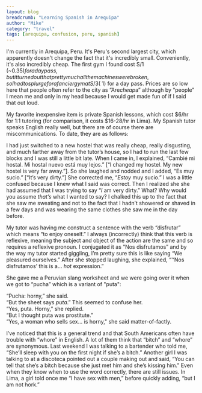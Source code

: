 ```yaml
---
layout: blog
breadcrumb: "Learning Spanish in Arequipa"
author: "Mike"
category: "travel"
tags: [arequipa, confusion, peru, spanish]
---
```


I'm currently in Arequipa, Peru. It's Peru's second largest city, which apparently doesn't change the fact that it's incredibly small. Conveniently, it's also incredibly cheap. The first gym I found cost S/1 (~$0.35) for a  day pass, but it turned out that pretty much all the machines were broken, so I had to splurge for a fancier gym at S/3 (~$1) for a day pass. Prices are so low here that people often refer to the city as “Are*cheap*a” although by “people” I mean me and only in my head because I would get made fun of if I said that out loud.

My favorite inexpensive item is private Spanish lessons, which cost $6/hr for 1:1 tutoring (for comparison, it costs $16-28/hr in Lima). My Spanish tutor speaks English really well, but there are of course there are miscommunications. To date, they are as follows:

I had just switched to a new hostel that was really cheap, really disgusting, and much farther away from the tutor’s house, so I had to run the last few blocks and I was still a little bit late. When I came in, I explained, “Cambié mi hostal. Mi hostal nuevo está muy lejos.” [“I changed my hostel. My new hostel is very far away.”]. So she laughed and nodded and I added, “Es muy sucio.” [“It’s very dirty.”] She corrected me, “*Estoy* muy sucio.” I was a little confused because I knew what I said was correct. Then I realized she  she had assumed that I was trying to say “*I* am very dirty.” What? Why would you assume *that’s* what I wanted to say? I chalked this up to the fact that she saw me sweating and not to the fact that I hadn’t showered or shaved in a few days and was wearing the same clothes she saw me in the day before.

My tutor was having me construct a sentence with the verb “disfrutar” which means “to enjoy oneself.” I always (incorrectly) think that this verb is reflexive, meaning the subject and object of the action are the same and so requires a reflexive pronoun. I conjugated it as “Nos disfrutamos” and by the way my tutor started giggling, I’m pretty sure this is like saying “We pleasured ourselves.” After she stopped laughing, she explained, “'‘Nos disfrutamos’ this is a… *hot* expression.”

She gave me a Peruvian slang worksheet and we were going over it when we got to “pucha” which is a variant of "puta":

“Pucha: horny,” she said.<br/>
“But the sheet says *puta*.” This seemed to confuse her.<br/>
“Yes, puta. Horny,” she replied.<br/>
“But I thought puta was prostitute.”<br/>
“Yes, a woman who sells sex… is horny," she said matter-of-factly.

I’ve noticed that this is a general trend and that South Americans often have trouble with “whore” in English. A lot of them think that “bitch” and “whore” are synonymous. Last weekend I was talking to a bartender who told me, “She’ll sleep with you on the first night if she’s a bitch.” Another girl I was talking to at a discoteca pointed out a couple making out and said, “You can tell that she’s a bitch because she just met him and she’s kissing him.” Even when they know when to use the word correctly, there are still issues. In Lima, a girl told once me “I have sex with men,” before quickly adding, “but I am not hork.”